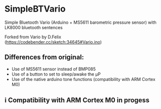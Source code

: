 # SimpleBTVario
Simple Bluetooth Vario (Arduino + MS5611 barometric pressure sensor) with LK8000 bluetooth sentences

Forked from Vario by D.Felix (https://codebender.cc/sketch:34645#Vario.ino)

## Differences from original:
 + Use of MS5611 sensor instead of BMP085
 + Use of a button to set to sleep/awake the µP
 + Use of the native arduino tone functions (compatibility with ARM Cortex M0)
 
## :information_source: Compatibility with ARM Cortex M0 in progess
